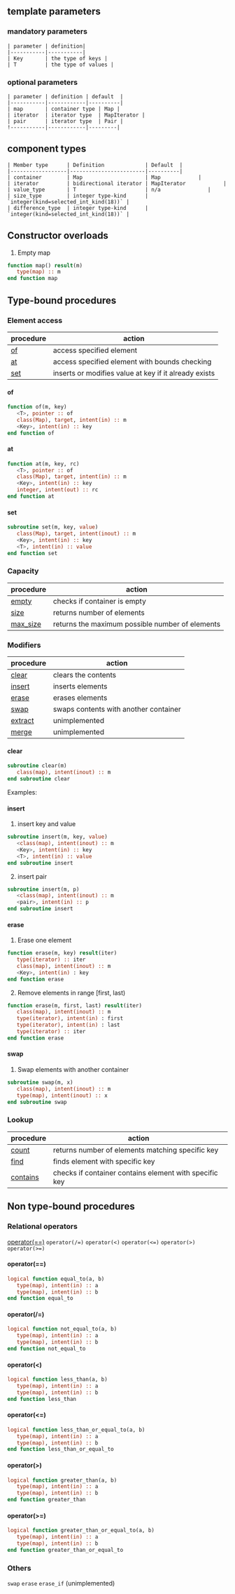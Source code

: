 ## template parameters

### mandatory parameters

	| parameter | definition|
	|-----------|-----------|
	| Key       | the type of keys |
	| T         | the type of values |
 
### optional parameters 
 
	| parameter | definition | default  |
	|-----------|------------|----------|
	| map       | container type | Map |
	| iterator  | iterator type  | MapIterator |
	| pair      | iterator type  | Pair |
	!-----------|------------|---------|
 


## component types

	| Member type      | Definition             | Default  |
	|------------------|------------------------|----------|
	| container        | Map                    | Map            |
	| iterator         | bidirectional iterator | MapIterator            |
	| value_type       | T                      | n/a               |
	| size_type        | integer type-kind      | `integer(kind=selected_int_kind(18))` |
	| difference_type  | integer type-kind      | `integer(kind=selected_int_kind(18))` |
	

## Constructor overloads

1. Empty map
``` f90
function map() result(m)
   type(map) :: m
end function map
```

## Type-bound procedures

### Element access

| procedure |  action |
|-|-|
[of](#of) | access specified element |
[at](#at) | access specified element with bounds checking |
[set](#set) | inserts or modifies value at key if it already exists

#### of

``` f90
function of(m, key)
   <T>, pointer :: of
   class(Map), target, intent(in) :: m
   <Key>, intent(in) :: key
end function of
```

#### at

``` f90
function at(m, key, rc)
   <T>, pointer :: of
   class(Map), target, intent(in) :: m
   <Key>, intent(in) :: key
   integer, intent(out) :: rc
end function at
```

#### set

``` f90
subroutine set(m, key, value)
   class(Map), target, intent(inout) :: m
   <Key>, intent(in) :: key
   <T>, intent(in) :: value
end function set
```


### Capacity
| procedure |  action |
|-|-|
|[empty](#empty) | checks if container is empty |
|[size](#size)   | returns number of elements   |
|[max_size](#max_size) | returns the maximum possible number of elements |


### Modifiers

| procedure       | action |
|- |-   |
| [clear](#clear)         | clears the contents                   |
| [insert](#insert)       | inserts elements                      |
| [erase](#erase)         | erases elements                       |
| [swap](#swap)           | swaps contents with another container |
| [extract](#extract)     | unimplemented                         |
| [merge](#merge)         | unimplemented                         |


#### clear
```f90
subroutine clear(m)
   class(map), intent(inout) :: m
end subroutine clear
```

Examples:

#### insert
1. insert key and value
```f90
subroutine insert(m, key, value)
   <class(map), intent(inout) :: m
   <Key>, intent(in) :: key
   <T>, intent(in) :: value
end subroutine insert
```
2. insert pair
```f90
subroutine insert(m, p)
   <class(map), intent(inout) :: m
   <pair>, intent(in) :: p
end subroutine insert
```

#### erase
1. Erase one element
```f90
function erase(m, key) result(iter)
   type(iterator) :: iter
   class(map), intent(inout) :: m
   <Key>, intent(in) : key
end function erase
```

2. Remove elements in range [first, last)
```f90
function erase(m, first, last) result(iter)
   class(map), intent(inout) :: m
   type(iterator), intent(in) : first
   type(iterator), intent(in) : last
   type(iterator) :: iter
end function erase
```


#### swap

1. Swap elements with another container

``` f90
subroutine swap(m, x)
   class(map), intent(inout) :: m
   type(map), intent(inout) :: x
end subroutine swap
```




### Lookup

| procedure       | action |
|- |-   |
| [count](#count)         | returns number of elements matching specific key |
| [find](#find)         | finds element with specific key |
| [contains](#contains)         | checks if container contains element with specific key |



## Non type-bound procedures

### Relational operators

[operator(==)](#operator(==))
`operator(/=)`
`operator(<)`
`operator(<=)`
`operator(>)`
`operator(>=)`

#### operator(==)

``` f90
logical function equal_to(a, b)
   type(map), intent(in) :: a
   type(map), intent(in) :: b
end function equal_to
```

#### operator(/=)

``` f90
logical function not_equal_to(a, b)
   type(map), intent(in) :: a
   type(map), intent(in) :: b
end function not_equal_to
```

#### operator(<)

``` f90
logical function less_than(a, b)
   type(map), intent(in) :: a
   type(map), intent(in) :: b
end function less_than
```

#### operator(<=)

``` f90
logical function less_than_or_equal_to(a, b)
   type(map), intent(in) :: a
   type(map), intent(in) :: b
end function less_than_or_equal_to
```

#### operator(>)

``` f90
logical function greater_than(a, b)
   type(map), intent(in) :: a
   type(map), intent(in) :: b
end function greater_than
```

#### operator(>=)

``` f90
logical function greater_than_or_equal_to(a, b)
   type(map), intent(in) :: a
   type(map), intent(in) :: b
end function greater_than_or_equal_to
```

### Others
`swap`
`erase`
`erase_if` (unimplemented)
 
